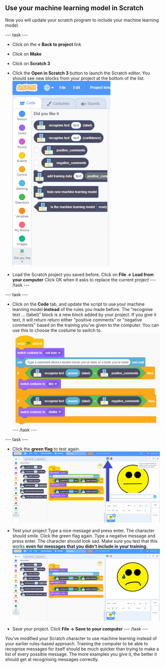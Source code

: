 ## Use your machine learning model in Scratch

Now you will update your scratch program to include your machine learning model.

--- task ---
+ Click on the **< Back to project** link

+ Click on **Make**

+ Click on **Scratch 3**

+ Click the **Open in Scratch 3** button to launch the Scratch editor. You should see new blocks from your project at the bottom of the list.
![New machine learning blocks in Scratch 3](images/new-blocks.png)

+ Load the Scratch project you saved before.  Click on **File -> Load from your computer** Click OK when it asks to replace the current project
--- /task ---

--- task ---
+ Click on the **Code** tab, and update the script to use your machine learning model **instead** of the rules you made before.
The “recognise text … (label)” block is a new block added by your project. If you give it text, it will return return either "positive comments" or "negative comments" based on the training you’ve given to the computer.
You can use this to choose the costume to switch to.
![New scratch code including new machine learning blocks](images/code-with-new-blocks.png)
--- /task ---

--- task ---
+ Click the **green flag** to test again.
![Testing new code from previous instruction](images/test-ml-model-annotated.png)

+ Test your project 
Type a nice message and press enter. The character should smile.
Click the green flag again. Type a negative message and press enter. The character should look sad. 
Make sure you test that this works **even for messages that you didn’t include in your training.**
![Output with sad costume](images/output-sad.png)

+ Save your project.
Click **File -> Save to your computer**
--- /task ---

You’ve modified your Scratch character to use machine learning instead of your earlier rules-based approach.
Training the computer to be able to recognise messages for itself should be much quicker than trying to make a list of every possible message.
The more examples you give it, the better it should get at recognising messages correctly.